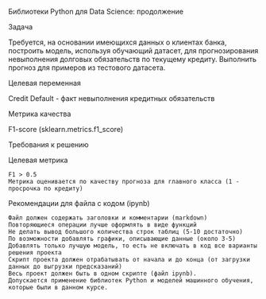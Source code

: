 Библиотеки Python для Data Science: продолжение

Задача

Требуется, на основании имеющихся данных о клиентах банка, построить модель, используя обучающий датасет, для прогнозирования невыполнения долговых обязательств по текущему кредиту. Выполнить прогноз для примеров из тестового датасета.

Целевая переменная

Credit Default - факт невыполнения кредитных обязательств

Метрика качества

F1-score (sklearn.metrics.f1_score)

Требования к решению

Целевая метрика

    F1 > 0.5
    Метрика оценивается по качеству прогноза для главного класса (1 - просрочка по кредиту)

Рекомендации для файла с кодом (ipynb)

    Файл должен содержать заголовки и комментарии (markdown)
    Повторяющиеся операции лучше оформлять в виде функций
    Не делать вывод большого количества строк таблиц (5-10 достаточно)
    По возможности добавлять графики, описывающие данные (около 3-5)
    Добавлять только лучшую модель, то есть не включать в код все варианты решения проекта
    Скрипт проекта должен отрабатывать от начала и до конца (от загрузки данных до выгрузки предсказаний)
    Весь проект должен быть в одном скрипте (файл ipynb).
    Допускается применение библиотек Python и моделей машинного обучения, которые были в данном курсе.
